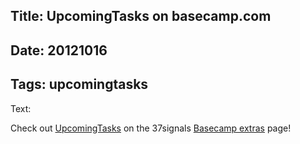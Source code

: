 Title: UpcomingTasks on basecamp.com
----
Date: 20121016
----
Tags: upcomingtasks
----
Text:

Check out [UpcomingTasks](http://upcomingtasks.com) on the 37signals [Basecamp extras](http://basecamp.com/extras) page!</p>